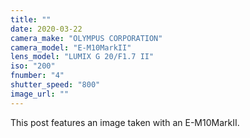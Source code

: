 ```yaml
---
title: ""
date: 2020-03-22
camera_make: "OLYMPUS CORPORATION"
camera_model: "E-M10MarkII"
lens_model: "LUMIX G 20/F1.7 II"
iso: "200"
fnumber: "4"
shutter_speed: "800"
image_url: ""
---
```


This post features an image taken with an E-M10MarkII.
